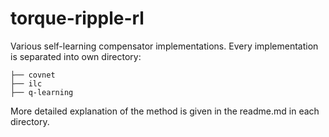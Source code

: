# torque-ripple-rl
Various self-learning compensator implementations. Every implementation is separated into own directory:
```
├── covnet
├── ilc
├── q-learning
```
More detailed explanation of the method is given in the readme.md in each directory.
